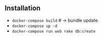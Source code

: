 ## Installation
- `docker-compose build`  # -> bundle update
- `docker-compose up -d`
- `docker-compose run web rake db:create`

